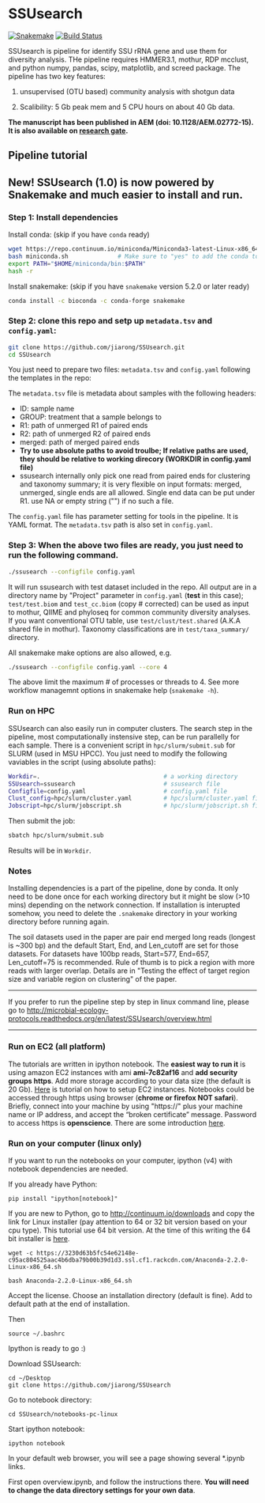 SSUsearch
=========
[![Snakemake](https://img.shields.io/badge/snakemake-≥5.2.0-brightgreen.svg)](https://snakemake.bitbucket.io)
[![Build Status](https://travis-ci.org/jiarong/SSUsearch.svg?branch=master)](https://travis-ci.org/jiarong/SSUsearch)

SSUsearch is pipeline for identify SSU rRNA gene and use them for diversity analysis. THe pipeline requires HMMER3.1, mothur, RDP mcclust, and python numpy, pandas, scipy, matplotlib, and screed package. The pipeline has two key features:

1. unsupervised (OTU based) community analysis with shotgun data

2. Scalibility: 5 Gb peak mem and 5 CPU hours on about 40 Gb data.

**The manuscript has been published in AEM (doi: 10.1128/AEM.02772-15). It is also available on [research gate](https://www.researchgate.net/publication/282945621_Microbial_community_analysis_with_ribosomal_gene_fragments_from_shotgun_metagenomes).**


Pipeline tutorial
------------------

## New! SSUsearch (1.0) is now powered by Snakemake and much easier to install and run.

### Step 1: Install dependencies

Install conda: (skip if you have `conda` ready)
```bash
wget https://repo.continuum.io/miniconda/Miniconda3-latest-Linux-x86_64.sh -O miniconda.sh
bash miniconda.sh              # Make sure to "yes" to add the conda to your PATH
export PATH="$HOME/miniconda/bin:$PATH"
hash -r
```

Install snakemake: (skip if you have `snakemake` version 5.2.0 or later ready)
```bash
conda install -c bioconda -c conda-forge snakemake
```

### Step 2: clone this repo and setp up `metadata.tsv` and `config.yaml`:
```bash
git clone https://github.com/jiarong/SSUsearch.git
cd SSUsearch
```

You just need to prepare two files: `metadata.tsv` and `config.yaml` following the templates in the repo:

The `metadata.tsv` file is metadata about samples with the following headers:
- ID: sample name
- GROUP: treatment that a sample belongs to
- R1: path of unmerged R1 of paired ends
- R2: path of unmerged R2 of paired ends
- merged: path of merged paired ends
- **Try to use absolute paths to avoid troulbe; If relative paths are used, they should be relative to working direcory (WORKDIR in config.yaml file)**
- ssusearch internally only pick one read from paired ends for clustering and taxonomy summary; it is very flexible on input formats: merged, unmerged, single ends are all allowed. Single end data can be put under R1. use NA or empty string ("") if no such a file.

The `config.yaml` file has parameter setting for tools in the pipeline. It is YAML format. The `metadata.tsv` path is also set in `config.yaml`.

### Step 3: When the above two files are ready, you just need to run the following command.

```bash
./ssusearch --configfile config.yaml
```

It will run ssusearch with test dataset included in the repo. All output are in a directory name by "Project" parameter in `config.yaml` (**test** in this case); `test/test.biom` and `test_cc.biom` (copy # corrected) can be used as input to mothur, QIIME and phyloseq for common community diversity analyses. If you want conventional OTU table, use `test/clust/test.shared` (A.K.A shared file in mothur). Taxonomy classifications are in `test/taxa_summary/` directory.

All snakemake make options are also allowed, e.g.
```bash
./ssusearch --configfile config.yaml --core 4
```
The above limit the maximum # of processes or threads to 4. See more workflow managemnt options in snakemake help (`snakemake -h`).

### Run on HPC

SSUsearch can also easily run in computer clusters. The search step in the pipeline, most computationally instensive step, can be run parallelly for each sample. There is a convenient script in `hpc/slurm/submit.sub` for SLURM (used in MSU HPCC). You just need to modify the following vaviables in the script (using absolute paths):

```bash
Workdir=.                                   # a working directory    
SSUsearch=ssusearch                         # ssusearch file
Configfile=config.yaml                      # config.yaml file
Clust_config=hpc/slurm/cluster.yaml         # hpc/slurm/cluster.yaml file
Jobscript=hpc/slurm/jobscript.sh            # hpc/slurm/jobscript.sh file
```

Then submit the job:
```bash
sbatch hpc/slurm/submit.sub
```

Results will be in `Workdir`.

### Notes

Installing dependencies is a part of the pipeline, done by conda. It only need to be done once for each working directory but it might be slow (>10 mins) depending on the network connection. If installation is interupted somehow, you need to delete the `.snakemake` directory in your working directory before running again.

The soil datasets used in the paper are pair end merged long reads (longest is ~300 bp) and the default Start, End, and Len\_cutoff are set for those datasets. For datasets have 100bp reads, Start=577, End=657, Len\_cutoff=75 is recommended. Rule of thumb is to pick a region with more reads with larger overlap. Details are in "Testing  the  effect  of  target  region  size  and  variable  region  on clustering" of the paper.

--------------------

If you prefer to run the pipeline step by step in linux command line, please go to http://microbial-ecology-protocols.readthedocs.org/en/latest/SSUsearch/overview.html

---------------------


### Run on EC2 (all platform)

The tutorials are written in ipython notebook. The **easiest way to run it** is using amazon EC2 instances with ami **ami-7c82af16** and **add security groups https**. Add more storage according to your data size (the default is 20 Gb). [Here](http://ged.msu.edu/angus/tutorials-2012/start-up-an-ec2-instance.html) is tutorial on how to setup EC2 instances. Notebooks could be accessed through https using browser (**chrome or firefox NOT safari**). Briefly, connect into your machine by using "https://" plus your machine name or IP address, and accept the “broken certificate” message. Password to access https is **openscience**. There are some introduction [here](http://ged.msu.edu/angus/tutorials-2012/introducing-ipython-notebook.html).

### Run on your computer (linux only)

If you want to run the notebooks on your computer, ipython (v4) with notebook dependencies are needed.

If you already have Python:

	pip install "ipython[notebook]"

If you are new to Python, go to http://continuum.io/downloads and copy the link for Linux installer (pay attention to 64 or 32 bit version based on your cpu type). This tutorial use 64 bit version. At the time of this writing the 64 bit installer is [here](https://3230d63b5fc54e62148e-c95ac804525aac4b6dba79b00b39d1d3.ssl.cf1.rackcdn.com/Anaconda-2.2.0-Linux-x86_64.sh).

	wget -c https://3230d63b5fc54e62148e-c95ac804525aac4b6dba79b00b39d1d3.ssl.cf1.rackcdn.com/Anaconda-2.2.0-Linux-x86_64.sh

	bash Anaconda-2.2.0-Linux-x86_64.sh 

Accept the license.
Choose an installation directory (default is fine). 
Add to default path at the end of installation. 

Then 

	source ~/.bashrc

Ipython is ready to go :)

Download SSUsearch:

	cd ~/Desktop
	git clone https://github.com/jiarong/SSUsearch

Go to notebook directory:

	cd SSUsearch/notebooks-pc-linux

Start ipython notebook: 

	ipython notebook

In your default web browser, you will see a page showing several \*.ipynb links.

First open overview.ipynb, and follow the instructions there. **You will need to change the data directory settings for your own data**.
